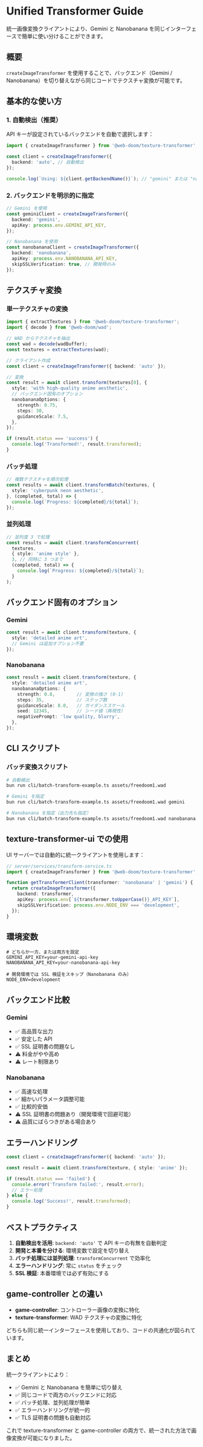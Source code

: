 # Unified Transformer Guide

統一画像変換クライアントにより、Gemini と Nanobanana を同じインターフェースで簡単に使い分けることができます。

## 概要

`createImageTransformer` を使用することで、バックエンド（Gemini / Nanobanana）を切り替えながら同じコードでテクスチャ変換が可能です。

## 基本的な使い方

### 1. 自動検出（推奨）

API キーが設定されているバックエンドを自動で選択します：

```typescript
import { createImageTransformer } from '@web-doom/texture-transformer';

const client = createImageTransformer({
  backend: 'auto', // 自動検出
});

console.log(`Using: ${client.getBackendName()}`); // "gemini" または "nanobanana"
```

### 2. バックエンドを明示的に指定

```typescript
// Gemini を使用
const geminiClient = createImageTransformer({
  backend: 'gemini',
  apiKey: process.env.GEMINI_API_KEY,
});

// Nanobanana を使用
const nanobananaClient = createImageTransformer({
  backend: 'nanobanana',
  apiKey: process.env.NANOBANANA_API_KEY,
  skipSSLVerification: true, // 開発時のみ
});
```

## テクスチャ変換

### 単一テクスチャの変換

```typescript
import { extractTextures } from '@web-doom/texture-transformer';
import { decode } from '@web-doom/wad';

// WAD からテクスチャを抽出
const wad = decode(wadBuffer);
const textures = extractTextures(wad);

// クライアント作成
const client = createImageTransformer({ backend: 'auto' });

// 変換
const result = await client.transform(textures[0], {
  style: 'with high-quality anime aesthetic',
  // バックエンド固有のオプション
  nanobananaOptions: {
    strength: 0.75,
    steps: 30,
    guidanceScale: 7.5,
  },
});

if (result.status === 'success') {
  console.log('Transformed!', result.transformed);
}
```

### バッチ処理

```typescript
// 複数テクスチャを順次処理
const results = await client.transformBatch(textures, {
  style: 'cyberpunk neon aesthetic',
}, (completed, total) => {
  console.log(`Progress: ${completed}/${total}`);
});
```

### 並列処理

```typescript
// 並列度 3 で処理
const results = await client.transformConcurrent(
  textures,
  { style: 'anime style' },
  3, // 同時に 3 つまで
  (completed, total) => {
    console.log(`Progress: ${completed}/${total}`);
  }
);
```

## バックエンド固有のオプション

### Gemini

```typescript
const result = await client.transform(texture, {
  style: 'detailed anime art',
  // Gemini は追加オプション不要
});
```

### Nanobanana

```typescript
const result = await client.transform(texture, {
  style: 'detailed anime art',
  nanobananaOptions: {
    strength: 0.8,        // 変換の強さ (0-1)
    steps: 35,            // ステップ数
    guidanceScale: 8.0,   // ガイダンススケール
    seed: 12345,          // シード値（再現性）
    negativePrompt: 'low quality, blurry',
  },
});
```

## CLI スクリプト

### バッチ変換スクリプト

```bash
# 自動検出
bun run cli/batch-transform-example.ts assets/freedoom1.wad

# Gemini を指定
bun run cli/batch-transform-example.ts assets/freedoom1.wad gemini

# Nanobanana を指定（出力先も指定）
bun run cli/batch-transform-example.ts assets/freedoom1.wad nanobanana output/
```

## texture-transformer-ui での使用

UI サーバーでは自動的に統一クライアントを使用します：

```typescript
// server/services/transform-service.ts
import { createImageTransformer } from '@web-doom/texture-transformer';

function getTransformerClient(transformer: 'nanobanana' | 'gemini') {
  return createImageTransformer({
    backend: transformer,
    apiKey: process.env[`${transformer.toUpperCase()}_API_KEY`],
    skipSSLVerification: process.env.NODE_ENV === 'development',
  });
}
```

## 環境変数

```.env
# どちらか一方、または両方を設定
GEMINI_API_KEY=your-gemini-api-key
NANOBANANA_API_KEY=your-nanobanana-api-key

# 開発環境では SSL 検証をスキップ（Nanobanana のみ）
NODE_ENV=development
```

## バックエンド比較

### Gemini
- ✅ 高品質な出力
- ✅ 安定した API
- ✅ SSL 証明書の問題なし
- ⚠️ 料金がやや高め
- ⚠️ レート制限あり

### Nanobanana
- ✅ 高速な処理
- ✅ 細かいパラメータ調整可能
- ✅ 比較的安価
- ⚠️ SSL 証明書の問題あり（開発環境で回避可能）
- ⚠️ 品質にばらつきがある場合あり

## エラーハンドリング

```typescript
const client = createImageTransformer({ backend: 'auto' });

const result = await client.transform(texture, { style: 'anime' });

if (result.status === 'failed') {
  console.error('Transform failed:', result.error);
  // エラー処理
} else {
  console.log('Success!', result.transformed);
}
```

## ベストプラクティス

1. **自動検出を活用**: `backend: 'auto'` で API キーの有無を自動判定
2. **開発と本番を分ける**: 環境変数で設定を切り替え
3. **バッチ処理には並列処理**: `transformConcurrent` で効率化
4. **エラーハンドリング**: 常に `status` をチェック
5. **SSL 検証**: 本番環境では必ず有効にする

## game-controller との違い

- **game-controller**: コントローラー画像の変換に特化
- **texture-transformer**: WAD テクスチャの変換に特化

どちらも同じ統一インターフェースを使用しており、コードの共通化が図られています。

## まとめ

統一クライアントにより：
- ✅ Gemini と Nanobanana を簡単に切り替え
- ✅ 同じコードで両方のバックエンドに対応
- ✅ バッチ処理、並列処理が簡単
- ✅ エラーハンドリングが統一的
- ✅ TLS 証明書の問題も自動対応

これで texture-transformer と game-controller の両方で、統一された方法で画像変換が可能になりました。
